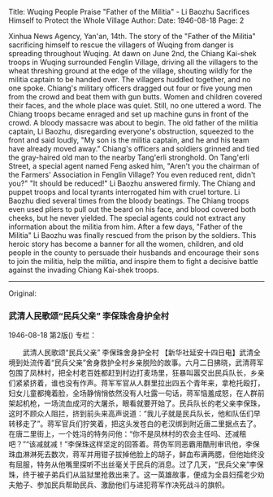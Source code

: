 Title: Wuqing People Praise "Father of the Militia" - Li Baozhu Sacrifices Himself to Protect the Whole Village
Author:
Date: 1946-08-18
Page: 2

Xinhua News Agency, Yan'an, 14th. The story of the "Father of the Militia" sacrificing himself to rescue the villagers of Wuqing from danger is spreading throughout Wuqing. At dawn on June 2nd, the Chiang Kai-shek troops in Wuqing surrounded Fenglin Village, driving all the villagers to the wheat threshing ground at the edge of the village, shouting wildly for the militia captain to be handed over. The villagers huddled together, and no one spoke. Chiang's military officers dragged out four or five young men from the crowd and beat them with gun butts. Women and children covered their faces, and the whole place was quiet. Still, no one uttered a word. The Chiang troops became enraged and set up machine guns in front of the crowd. A bloody massacre was about to begin. The old father of the militia captain, Li Baozhu, disregarding everyone's obstruction, squeezed to the front and said loudly, "My son is the militia captain, and he and his team have already moved away." Chiang's officers and soldiers grinned and tied the gray-haired old man to the nearby Tang'erli stronghold. On Tang'erli Street, a special agent named Feng asked him, "Aren't you the chairman of the Farmers' Association in Fenglin Village? You even reduced rent, didn't you?" "It should be reduced!" Li Baozhu answered firmly. The Chiang and puppet troops and local tyrants interrogated him with cruel torture. Li Baozhu died several times from the bloody beatings. The Chiang troops even used pliers to pull out the beard on his face, and blood covered both cheeks, but he never yielded. The special agents could not extract any information about the militia from him. After a few days, "Father of the Militia" Li Baozhu was finally rescued from the prison by the soldiers. This heroic story has become a banner for all the women, children, and old people in the county to persuade their husbands and encourage their sons to join the militia, help the militia, and inspire them to fight a decisive battle against the invading Chiang Kai-shek troops.



<hr /> 

Original: 


### 武清人民歌颂“民兵父亲”  李保珠舍身护全村

1946-08-18
第2版()
专栏：

　　武清人民歌颂“民兵父亲”
    李保珠舍身护全村
    【新华社延安十四日电】武清全境到处流传着“民兵父亲”舍身救护全村乡亲脱险的故事。六月二日拂晓，武清蒋军包围了凤林村，把全村老百姓都赶到村边打麦场里，狂暴叫嚣交出民兵队长，乡亲们紧紧挤着，谁也没有作声。蒋军军官从人群里拉出四五个青年来，拿枪托殴打，妇女儿童都掩着脸，全场静悄悄依然没有人吐露一句话，蒋军恼羞成怒，在人群前架起机枪，一场流血成河的大屠杀，眼看就要开始了。民兵队长的老父亲李保珠，这时不顾众人阻拦，挤到前头来高声说道：“我儿子就是民兵队长，他和队伍们早转移走了”。蒋军官兵们狞笑着，把这头发苍白的老汉绑到附近唐二里据点去了。在唐二里街上，一个姓冯的特务问他：“你不是凤林村的农会主任吗、还减租吧？”“该减就减！”李保珠这样坚定的回答着。蒋伪军同恶霸用酷刑审讯他，李保珠血淋淋死去数次，蒋军并用钳子拔掉他脸上的胡子，鲜血布满两腮，但他始终没有屈服，特务从他嘴里探听不出丝毫关于民兵的消息。过了几天，“民兵父亲”李保珠，终于被子弟兵们从监狱里抢救出来了。这一英雄故事，便成为全县妇孺老少劝夫勉子、参加民兵帮助民兵、激励他们与进犯蒋军作决死战斗的旗帜。
